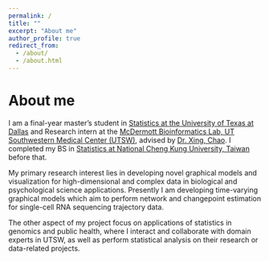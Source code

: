 ```yaml
---
permalink: /
title: ""
excerpt: "About me"
author_profile: true
redirect_from: 
  - /about/
  - /about.html
---
```


# About me
I am a final-year master’s student in [Statistics at the University of Texas at Dallas](https://nsm.utdallas.edu/) and Research intern at the [McDermott Bioinformatics Lab, UT Southwestern Medical Center (UTSW)](https://www.utsouthwestern.edu/labs/bioinformatics-lab/), advised by [Dr. Xing, Chao](https://profiles.utsouthwestern.edu/profile/92824/chao-xing.html). I completed my BS in [Statistics at National Cheng Kung University, Taiwan](https://www.stat.ncku.edu.tw/index.php?lang=en) before that. 

My primary research interest lies in developing novel graphical models and visualization for high-dimensional and complex data in biological and psychological science applications. Presently I am developing time-varying graphical models which aim to perform network and changepoint estimation for single-cell RNA sequencing trajectory data. 

The other aspect of my project focus on applications of statistics in genomics and public health, where I interact and collaborate with domain experts in UTSW, as well as perform statistical analysis on their research or data-related projects. 

